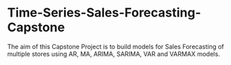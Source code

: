 # Time-Series-Sales-Forecasting-Capstone
The aim of this Capstone Project is to build models for Sales Forecasting of multiple stores using AR, MA, ARIMA, SARIMA, VAR and VARMAX models.
